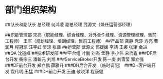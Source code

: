 # 部门组织架构
##队长和副队长
总经理 何鸿凌
副总经理 武源文（兼任运营部经理）

##职能管理部
宋亮（职能经理、综合经理、对外合作经理、资源管理经理、售前工程师） 
王军（规划经理、培训经理、售前工程师）
##产品部
龚静 党莎 方亮 曹润月 程冠凯 汪宇虹 吴琼 张鼐
##运营部
武源文 郭媛媛 李靖 王娜 张矩 金进 
##QA
沈道峰
##技术研发部
###平台组
叶鹏 刘杰 孟静 李小伟 宋哲鑫
###DF后台开发
柴宗三 潘新元 刘旭
###ServiceBroker开发
陈一庚 刘雪莹 郭立强
###DF前台开发
郑立鹏 薛雅升
###DH后台开发
（临时调配）
###DH客户端开发
袁伟明 王猛
###DH前台开发
王迪 敬晓洋 程康健

